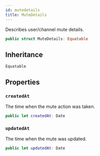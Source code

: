 ```yaml
---
id: mutedetails 
title: MuteDetails
--- 
```


Describes user/channel mute details.

``` swift
public struct MuteDetails: Equatable 
```

## Inheritance

`Equatable`

## Properties

### `createdAt`

The time when the mute action was taken.

``` swift
public let createdAt: Date
```

### `updatedAt`

The time when the mute was updated.

``` swift
public let updatedAt: Date
```
